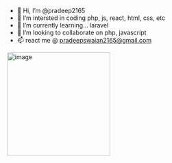 - 👋 Hi, I’m @pradeep2165
- 👀 I’m intersted in coding php, js, react, html, css, etc
- 🌱 I’m currently learning... laravel
- 💞️ I’m looking to collaborate on php, javascript
- 📫 react me @ pradeepswaian2165@gmail.com

<!---
pradeep2165/pradeep2165 is a ✨ special ✨ repository because its `README.md` (this file) appears on your GitHub profile.
You can click the Preview link to take a look at your changes.
--->
<img width="240" alt="image" src="https://user-images.githubusercontent.com/54628915/177182403-a3c4d83b-75ca-45e1-9884-0395b2782ef8.png">
